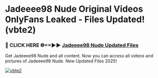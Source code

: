 # Jadeeee98 Nude Original Videos 0nlyFans Leaked - Files Updated! (vbte2)

<h3>🔴 CLICK HERE 🌐==►► <a href="https://tinyurl.com/yrmya6cz" rel="nofollow">Jadeeee98 Nude Updated Files</a></h3>

Get Jadeeee98 Nude and all content. Now you can access all videos and pictures of Jadeeee98 Nude. New Updated Files 2025!

[![vbte2](https://i.imgur.com/FMdXYCs.gif)](https://tinyurl.com/yrmya6cz)
